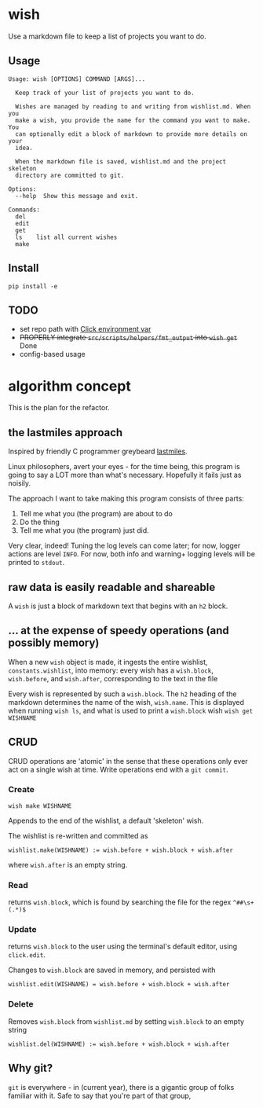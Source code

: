 # wish

Use a markdown file to keep a list of projects you want to do.

## Usage

```
Usage: wish [OPTIONS] COMMAND [ARGS]...

  Keep track of your list of projects you want to do.

  Wishes are managed by reading to and writing from wishlist.md. When you
  make a wish, you provide the name for the command you want to make. You
  can optionally edit a block of markdown to provide more details on your
  idea.

  When the markdown file is saved, wishlist.md and the project skeleton
  directory are committed to git.

Options:
  --help  Show this message and exit.

Commands:
  del
  edit
  get
  ls    list all current wishes
  make
```

## Install 

```
pip install -e
```

## TODO

* set repo path with [Click environment var](https://click.palletsprojects.com/en/8.0.x/options/#values-from-environment-variables) 
* ~~PROPERLY integrate `src/scripts/helpers/fmt_output` into `wish get`~~ Done
* config-based usage


# algorithm concept

This is the plan for the refactor.

## the lastmiles approach

Inspired by friendly C programmer greybeard [lastmiles](https://www.youtube.com/user/lastmiles).

Linux philosophers, avert your eyes - for the time being, this program is
going to say a LOT more than what's necessary. Hopefully it fails just as noisily.

The approach I want to take making this program consists of three parts:

1. Tell me what you (the program) are about to do
2. Do the thing
3. Tell me what you (the program) just did.

Very clear, indeed! Tuning the log levels can come later; for now, 
logger actions are level `INFO`. For now, both info and warning+ logging levels
will be printed to `stdout`. 

## raw data is easily readable and shareable

A `wish` is just a block of markdown text that begins with an `h2` block.

## ... at the expense of speedy operations (and possibly memory) 

When a new `wish` object is made, it ingests the entire wishlist,
`constants.wishlist`, into memory: every wish has a `wish.block`, 
`wish.before`, and `wish.after`, corresponding to the text in the
file

Every wish is represented by such a `wish.block`. 
The `h2` heading of the markdown determines the name of the wish,
`wish.name`. This is displayed when running `wish ls`, and what
is used to print a `wish.block` wish `wish get WISHNAME`

## CRUD

CRUD operations are 'atomic' in the sense that these operations
only ever act on a single wish at time. Write operations end with
a `git commit`. 

### Create 

`wish make WISHNAME`

Appends to the end of the wishlist, a default 'skeleton' wish.

The wishlist is re-written and committed as 

```
wishlist.make(WISHNAME) := wish.before + wish.block + wish.after
```

where `wish.after` is an empty string.

### Read

returns `wish.block`, which is found by searching the file
for the regex `^##\s+(.*)$`


### Update

returns `wish.block` to the user using the terminal's default
editor, using `click.edit`.

Changes to `wish.block` are saved in memory, and persisted with

```
wishlist.edit(WISHNAME) = wish.before + wish.block + wish.after
```

### Delete

Removes `wish.block` from `wishlist.md` by setting `wish.block` to
an empty string

``` 
wishlist.del(WISHNAME) := wish.before + wish.block + wish.after 
```

## Why git?

`git` is everywhere - in (current year), there is a gigantic group of folks
familiar with it.
Safe to say that you're part of that group, 


